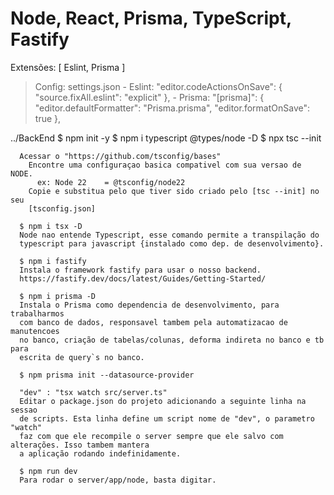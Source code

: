 # Node, React, Prisma, TypeScript, Fastify

Extensões: [ Eslint, Prisma ]

>Config:          settings.json
>          - Eslint:
>            "editor.codeActionsOnSave": {
>              "source.fixAll.eslint": "explicit"
>            },
>          - Prisma:
>            "[prisma]": {
>            "editor.defaultFormatter": "Prisma.prisma",
>            "editor.formatOnSave": true
>            },


../BackEnd
      $ npm init -y
      $ npm i typescript @types/node -D
      $ npx tsc --init

      Acessar o "https://github.com/tsconfig/bases"
        Encontre uma configuraçao basica compativel com sua versao de NODE.
          ex: Node 22	 = @tsconfig/node22
        Copie e substitua pelo que tiver sido criado pelo [tsc --init] no seu 
        [tsconfig.json]

      $ npm i tsx -D
      Node nao entende Typescript, esse comando permite a transpilação do 
      typescript para javascript {instalado como dep. de desenvolvimento}.
      
      $ npm i fastify
      Instala o framework fastify para usar o nosso backend.
      https://fastify.dev/docs/latest/Guides/Getting-Started/

      $ npm i prisma -D
      Instala o Prisma como dependencia de desenvolvimento, para trabalharmos 
      com banco de dados, responsavel tambem pela automatizacao de manutencoes 
      no banco, criação de tabelas/colunas, deforma indireta no banco e tb para 
      escrita de query`s no banco.
      
      $ npm prisma init --datasource-provider 
      
      "dev" : "tsx watch src/server.ts"
      Editar o package.json do projeto adicionando a seguinte linha na sessao 
      de scripts. Esta linha define um script nome de "dev", o parametro "watch" 
      faz com que ele recompile o server sempre que ele salvo com alterações. Isso tambem mantera 
      a aplicação rodando indefinidamente.

      $ npm run dev
      Para rodar o server/app/node, basta digitar.

